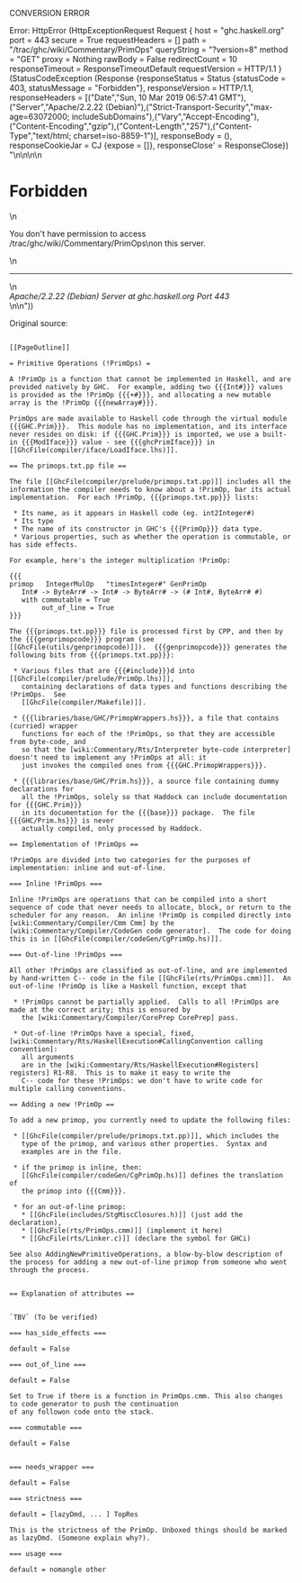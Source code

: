 CONVERSION ERROR

Error: HttpError (HttpExceptionRequest Request {
  host                 = "ghc.haskell.org"
  port                 = 443
  secure               = True
  requestHeaders       = []
  path                 = "/trac/ghc/wiki/Commentary/PrimOps"
  queryString          = "?version=8"
  method               = "GET"
  proxy                = Nothing
  rawBody              = False
  redirectCount        = 10
  responseTimeout      = ResponseTimeoutDefault
  requestVersion       = HTTP/1.1
}
 (StatusCodeException (Response {responseStatus = Status {statusCode = 403, statusMessage = "Forbidden"}, responseVersion = HTTP/1.1, responseHeaders = [("Date","Sun, 10 Mar 2019 06:57:41 GMT"),("Server","Apache/2.2.22 (Debian)"),("Strict-Transport-Security","max-age=63072000; includeSubDomains"),("Vary","Accept-Encoding"),("Content-Encoding","gzip"),("Content-Length","257"),("Content-Type","text/html; charset=iso-8859-1")], responseBody = (), responseCookieJar = CJ {expose = []}, responseClose' = ResponseClose}) "<!DOCTYPE HTML PUBLIC \"-//IETF//DTD HTML 2.0//EN\">\n<html><head>\n<title>403 Forbidden</title>\n</head><body>\n<h1>Forbidden</h1>\n<p>You don't have permission to access /trac/ghc/wiki/Commentary/PrimOps\non this server.</p>\n<hr>\n<address>Apache/2.2.22 (Debian) Server at ghc.haskell.org Port 443</address>\n</body></html>\n"))

Original source:

```trac

[[PageOutline]]

= Primitive Operations (!PrimOps) =

A !PrimOp is a function that cannot be implemented in Haskell, and are provided natively by GHC.  For example, adding two {{{Int#}}} values is provided as the !PrimOp {{{+#}}}, and allocating a new mutable array is the !PrimOp {{{newArray#}}}.

PrimOps are made available to Haskell code through the virtual module {{{GHC.Prim}}}.  This module has no implementation, and its interface never resides on disk: if {{{GHC.Prim}}} is imported, we use a built-in {{{ModIface}}} value - see {{{ghcPrimIface}}} in [[GhcFile(compiler/iface/LoadIface.lhs)]].

== The primops.txt.pp file ==

The file [[GhcFile(compiler/prelude/primops.txt.pp)]] includes all the information the compiler needs to know about a !PrimOp, bar its actual implementation.  For each !PrimOp, {{{primops.txt.pp}}} lists:

 * Its name, as it appears in Haskell code (eg. int2Integer#)
 * Its type
 * The name of its constructor in GHC's {{{PrimOp}}} data type.
 * Various properties, such as whether the operation is commutable, or has side effects.

For example, here's the integer multiplication !PrimOp:

{{{
primop   IntegerMulOp   "timesInteger#" GenPrimOp   
   Int# -> ByteArr# -> Int# -> ByteArr# -> (# Int#, ByteArr# #)
   with commutable = True
        out_of_line = True
}}}

The {{{primops.txt.pp}}} file is processed first by CPP, and then by the {{{genprimopcode}}} program (see [[GhcFile(utils/genprimopcode)]]).  {{{genprimopcode}}} generates the following bits from {{{primops.txt.pp}}}:

 * Various files that are {{{#include}}}d into [[GhcFile(compiler/prelude/PrimOp.lhs)]],
   containing declarations of data types and functions describing the !PrimOps.  See
   [[GhcFile(compiler/Makefile)]].

 * {{{libraries/base/GHC/PrimopWrappers.hs}}}, a file that contains (curried) wrapper
   functions for each of the !PrimOps, so that they are accessible from byte-code, and
   so that the [wiki:Commentary/Rts/Interpreter byte-code interpreter] doesn't need to implement any !PrimOps at all: it
   just invokes the compiled ones from {{{GHC.PrimopWrappers}}}.

 * {{{libraries/base/GHC/Prim.hs}}}, a source file containing dummy declarations for
   all the !PrimOps, solely so that Haddock can include documentation for {{{GHC.Prim}}}
   in its documentation for the {{{base}}} package.  The file {{{GHC/Prim.hs}}} is never
   actually compiled, only processed by Haddock.

== Implementation of !PrimOps ==

!PrimOps are divided into two categories for the purposes of implementation: inline and out-of-line.

=== Inline !PrimOps ===

Inline !PrimOps are operations that can be compiled into a short sequence of code that never needs to allocate, block, or return to the scheduler for any reason.  An inline !PrimOp is compiled directly into [wiki:Commentary/Compiler/Cmm Cmm] by the [wiki:Commentary/Compiler/CodeGen code generator].  The code for doing this is in [[GhcFile(compiler/codeGen/CgPrimOp.hs)]].

=== Out-of-line !PrimOps ===

All other !PrimOps are classified as out-of-line, and are implemented by hand-written C-- code in the file [[GhcFile(rts/PrimOps.cmm)]].  An out-of-line !PrimOp is like a Haskell function, except that

 * !PrimOps cannot be partially applied.  Calls to all !PrimOps are made at the correct arity; this is ensured by 
   the [wiki:Commentary/Compiler/CorePrep CorePrep] pass.

 * Out-of-line !PrimOps have a special, fixed, [wiki:Commentary/Rts/HaskellExecution#CallingConvention calling convention]:
   all arguments
   are in the [wiki:Commentary/Rts/HaskellExecution#Registers] registers] R1-R8.  This is to make it easy to write the
   C-- code for these !PrimOps: we don't have to write code for multiple calling conventions.

== Adding a new !PrimOp ==

To add a new primop, you currently need to update the following files:

 * [[GhcFile(compiler/prelude/primops.txt.pp)]], which includes the
   type of the primop, and various other properties.  Syntax and
   examples are in the file.

 * if the primop is inline, then:
   [[GhcFile(compiler/codeGen/CgPrimOp.hs)]] defines the translation of
   the primop into {{{Cmm}}}.
		
 * for an out-of-line primop:
   * [[GhcFile(includes/StgMiscClosures.h)]] (just add the declaration),
   * [[GhcFile(rts/PrimOps.cmm)]] (implement it here)
   * [[GhcFile(rts/Linker.c)]] (declare the symbol for GHCi)

See also AddingNewPrimitiveOperations, a blow-by-blow description of the process for adding a new out-of-line primop from someone who went through the process.


== Explanation of attributes ==


`TBV` (To be verified)

=== has_side_effects ===

default = False

=== out_of_line ===

default = False

Set to True if there is a function in PrimOps.cmm. This also changes to code generator to push the continuation
of any followon code onto the stack.

=== commutable ===

default = False


=== needs_wrapper ===

default = False

=== strictness ===

default = [lazyDmd, ... ] TopRes

This is the strictness of the PrimOp. Unboxed things should be marked as lazyDmd. (Someone explain why?).

=== usage ===

default = nomangle other








```
